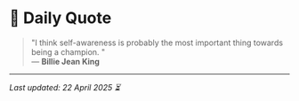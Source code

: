 # 📜 Daily Quote

> "I think self-awareness is probably the most important thing towards being a champion. "  
> — **Billie Jean King**

---

_Last updated: 22 April 2025 ⏳_
